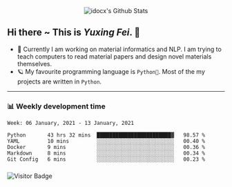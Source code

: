 <div align="center">
    <img align="center" src="https://github-readme-stats.vercel.app/api?username=idocx&show_icons=true&hide_border=true" alt="idocx's Github Stats"></img>
</div>

## Hi there ~ This is *Yuxing Fei*. ‍👋

- 🚀 Currently I am working on material informatics and NLP. I am trying to teach computers to read material papers and design novel materials themselves.
- 🪐 My favourite programming language is `Python🐍`. Most of the my projects are written in `Python`.

---

### 📊 Weekly development time
<!--START_SECTION:waka-->
```text
Week: 06 January, 2021 - 13 January, 2021

Python       43 hrs 32 mins  ████████████████████████▓   98.57 % 
YAML         10 mins         ░░░░░░░░░░░░░░░░░░░░░░░░░   00.40 % 
Docker       9 mins          ░░░░░░░░░░░░░░░░░░░░░░░░░   00.36 % 
Markdown     8 mins          ░░░░░░░░░░░░░░░░░░░░░░░░░   00.34 % 
Git Config   6 mins          ░░░░░░░░░░░░░░░░░░░░░░░░░   00.23 % 
```
<!--END_SECTION:waka-->

### 

![Visitor Badge](https://visitor-badge.laobi.icu/badge?page_id=idocx.idocx)